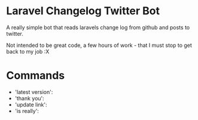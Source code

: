 # Laravel Changelog Twitter Bot
A really simple bot that reads laravels change log from github and posts to twitter.

Not intended to be great code, a few hours of work - that I must stop to get back to my job :X

# Commands
* 'latest version':
* 'thank you':
* 'update link':
* 'is really':